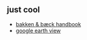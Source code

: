 ## just cool
- [bakken & bæck handbook](https://handbook.bakkenbaeck.com)
- [google earth view](https://earthview.withgoogle.com)
